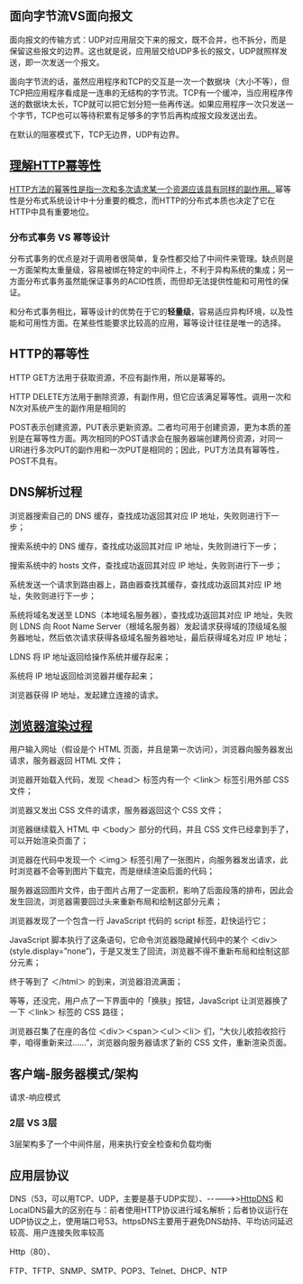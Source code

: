 ## 面向字节流VS面向报文

面向报文的传输方式：UDP对应用层交下来的报文，既不合并，也不拆分，而是保留这些报文的边界。这也就是说，应用层交给UDP多长的报文，UDP就照样发送，即一次发送一个报文。

面向字节流的话，虽然应用程序和TCP的交互是一次一个数据块（大小不等），但TCP把应用程序看成是一连串的无结构的字节流。TCP有一个缓冲，当应用程序传送的数据块太长，TCP就可以把它划分短一些再传送。如果应用程序一次只发送一个字节，TCP也可以等待积累有足够多的字节后再构成报文段发送出去。

在默认的阻塞模式下，TCP无边界，UDP有边界。	



## [理解HTTP幂等性](https://www.cnblogs.com/weidagang2046/archive/2011/06/04/idempotence.html)

<u>HTTP方法的幂等性是指一次和多次请求某一个资源应该具有同样的副作用。</u>幂等性是分布式系统设计中十分重要的概念，而HTTP的分布式本质也决定了它在HTTP中具有重要地位。

### 分布式事务 VS 幂等设计

分布式事务的优点是对于调用者很简单，复杂性都交给了中间件来管理。缺点则是一方面架构太重量级，容易被绑在特定的中间件上，不利于异构系统的集成；另一方面分布式事务虽然能保证事务的ACID性质，而但却无法提供性能和可用性的保证。

和分布式事务相比，幂等设计的优势在于它的**轻量级**，容易适应异构环境，以及性能和可用性方面。在某些性能要求比较高的应用，幂等设计往往是唯一的选择。

## HTTP的幂等性

HTTP GET方法用于获取资源，不应有副作用，所以是幂等的。

HTTP DELETE方法用于删除资源，有副作用，但它应该满足幂等性。调用一次和N次对系统产生的副作用是相同的

POST表示创建资源，PUT表示更新资源。二者均可用于创建资源，更为本质的差别是在幂等性方面。两次相同的POST请求会在服务器端创建两份资源，对同一URI进行多次PUT的副作用和一次PUT是相同的；因此，PUT方法具有幂等性，POST不具有。



## DNS解析过程

浏览器搜索自己的 DNS 缓存，查找成功返回其对应 IP 地址，失败则进行下一步；

搜索系统中的 DNS 缓存，查找成功返回其对应 IP 地址，失败则进行下一步；

搜索系统中的 hosts 文件，查找成功返回其对应 IP 地址，失败则进行下一步；

系统发送一个请求到路由器上，路由器查找其缓存，查找成功返回其对应 IP 地址，失败则进行下一步；

系统将域名发送至 LDNS（本地域名服务器），查找成功返回其对应 IP 地址，失败则 LDNS 向 Root Name Server（根域名服务器）发起请求获得域的顶级域名服务器地址，然后依次请求获得各级域名服务器地址，最后获得域名对应 IP 地址；

LDNS 将 IP 地址返回给操作系统并缓存起来；

系统将  IP 地址返回给浏览器并缓存起来；

浏览器获得 IP 地址，发起建立连接的请求。



## [浏览器渲染过程](https://juejin.im/post/59f29c06f265da43310d1067)

用户输入网址（假设是个 HTML 页面，并且是第一次访问），浏览器向服务器发出请求，服务器返回 HTML 文件；

浏览器开始载入代码，发现 ＜head＞ 标签内有一个 ＜link＞ 标签引用外部 CSS 文件；

浏览器又发出 CSS 文件的请求，服务器返回这个 CSS 文件；

浏览器继续载入 HTML 中 ＜body＞ 部分的代码，并且 CSS 文件已经拿到手了，可以开始渲染页面了；

浏览器在代码中发现一个 ＜img＞ 标签引用了一张图片，向服务器发出请求，此时浏览器不会等到图片下载完，而是继续渲染后面的代码；

服务器返回图片文件，由于图片占用了一定面积，影响了后面段落的排布，因此会发生回流，浏览器需要回过头来重新布局和绘制这部分元素；

浏览器发现了一个包含一行 JavaScript 代码的 script 标签，赶快运行它；

JavaScript 脚本执行了这条语句，它命令浏览器隐藏掉代码中的某个 ＜div＞ (style.display=”none”)，于是又发生了回流，浏览器不得不重新布局和绘制这部分元素；

终于等到了 ＜/html＞ 的到来，浏览器泪流满面；

等等，还没完，用户点了一下界面中的「换肤」按钮，JavaScript 让浏览器换了一下 ＜link＞ 标签的 CSS 路径；

浏览器召集了在座的各位 ＜div＞＜span＞＜ul＞＜li＞ 们，“大伙儿收拾收拾行李，咱得重新来过……”，浏览器向服务器请求了新的 CSS 文件，重新渲染页面。

## 客户端-服务器模式/架构

请求-响应模式

### 2层 VS 3层

3层架构多了一个中间件层，用来执行安全检查和负载均衡



## 应用层协议

DNS（53，可以用TCP、UDP，主要是基于UDP实现）、----->>[HttpDNS](https://www.jianshu.com/p/6ee14391e04e) 和LocalDNS最大的区别在与：前者使用HTTP协议进行域名解析；后者协议运行在UDP协议之上，使用端口号53。httpsDNS主要用于避免DNS劫持、平均访问延迟较高、用户连接失败率较高

Http（80）、

FTP、TFTP、SNMP、SMTP、POP3、Telnet、DHCP、NTP

